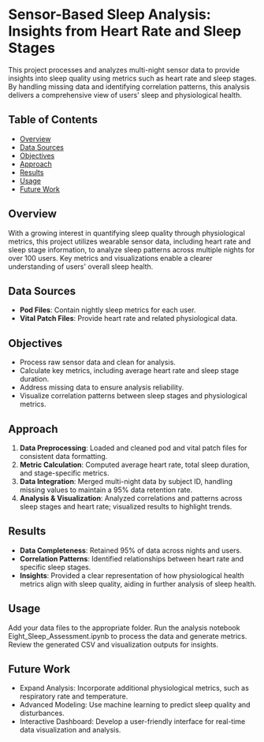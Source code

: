 # Sensor-Based Sleep Analysis: Insights from Heart Rate and Sleep Stages

This project processes and analyzes multi-night sensor data to provide insights into sleep quality using metrics such as heart rate and sleep stages. By handling missing data and identifying correlation patterns, this analysis delivers a comprehensive view of users' sleep and physiological health.

## Table of Contents
- [Overview](#overview)
- [Data Sources](#data-sources)
- [Objectives](#objectives)
- [Approach](#approach)
- [Results](#results)
- [Usage](#usage)
- [Future Work](#future-work)

## Overview
With a growing interest in quantifying sleep quality through physiological metrics, this project utilizes wearable sensor data, including heart rate and sleep stage information, to analyze sleep patterns across multiple nights for over 100 users. Key metrics and visualizations enable a clearer understanding of users' overall sleep health.

## Data Sources
- **Pod Files**: Contain nightly sleep metrics for each user.
- **Vital Patch Files**: Provide heart rate and related physiological data.

## Objectives
- Process raw sensor data and clean for analysis.
- Calculate key metrics, including average heart rate and sleep stage duration.
- Address missing data to ensure analysis reliability.
- Visualize correlation patterns between sleep stages and physiological metrics.

## Approach
1. **Data Preprocessing**: Loaded and cleaned pod and vital patch files for consistent data formatting.
2. **Metric Calculation**: Computed average heart rate, total sleep duration, and stage-specific metrics.
3. **Data Integration**: Merged multi-night data by subject ID, handling missing values to maintain a 95% data retention rate.
4. **Analysis & Visualization**: Analyzed correlations and patterns across sleep stages and heart rate; visualized results to highlight trends.

## Results
- **Data Completeness**: Retained 95% of data across nights and users.
- **Correlation Patterns**: Identified relationships between heart rate and specific sleep stages.
- **Insights**: Provided a clear representation of how physiological health metrics align with sleep quality, aiding in further analysis of sleep health.


## Usage
Add your data files to the appropriate folder.
Run the analysis notebook Eight_Sleep_Assessment.ipynb to process the data and generate metrics.
Review the generated CSV and visualization outputs for insights.

## Future Work
- Expand Analysis: Incorporate additional physiological metrics, such as respiratory rate and temperature.
- Advanced Modeling: Use machine learning to predict sleep quality and disturbances.
- Interactive Dashboard: Develop a user-friendly interface for real-time data visualization and analysis.